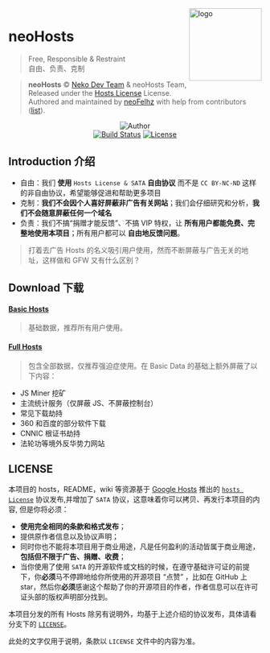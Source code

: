 <img src="https://i.loli.net/2017/10/26/59f16e54c30af.png" alt="logo" width="144" height="144" align="right" />

# neoHosts

> Free, Responsible & Restraint<br>
> 自由、负责、克制

> **neoHosts** © [Neko Dev Team](https://github.com/neko-dev) & neoHosts Team, Released under the [Hosts License](./LICENSE) License.<br>
Authored and maintained by [neoFelhz](https://github.com/neoFelhz) with help from contributors ([list](https://github.com/neko-dev/neohosts/contributors)).

<p align="center">
<img alt="Author" src="https://img.shields.io/badge/Author-Neko%20Dev%20Team%20&%20neoHosts%20Team-blue.svg?style=flat-square"/><br>
<a href="https://travis-ci.org/neko-dev/neohosts"><img alt="Build Status" src="https://img.shields.io/travis/neko-dev/neohosts.svg?style=flat-square"/></a>
<a href="https://github.com/viosey/hexo-theme-material/blob/master/LICENSE"><img alt="License" src="https://img.shields.io/badge/License-Hosts%20License%20&%20SATA-abb3ac.svg?style=flat-square"/></a>
</p>

## Introduction 介绍

- 自由：我们 **使用** `Hosts License & SATA` **自由协议** 而不是 `CC BY-NC-ND` 这样的非自由协议，希望能够促进和帮助更多项目
- 克制：**我们不会因个人喜好屏蔽非广告有关网站**；我们会仔细研究和分析，**我们不会随意屏蔽任何一个域名**
- 负责：我们不搞“捐赠才能反馈”、不搞 VIP 特权，让 **所有用户都能免费、完整地使用本项目**；所有用户都可以 **自由地反馈问题**。

> 打着去广告 Hosts 的名义吸引用户使用，然而不断屏蔽与广告无关的地址，这样做和 GFW 又有什么区别？

## Download 下载

#### [Basic Hosts](https://neko-dev.github.io/neohosts/basic/hosts)

> 基础数据，推荐所有用户使用。

#### [Full Hosts](https://neko-dev.github.io/neohosts/full/hosts)

> 包含全部数据，仅推荐强迫症使用。在 Basic Data 的基础上额外屏蔽了以下内容：

- JS Miner 挖矿
- 主流统计服务（仅屏蔽 JS、不屏蔽控制台）
- 常见下载劫持
- 360 和百度的部分软件下载
- CNNIC 根证书劫持
- 法轮功等境外反华势力网站

## LICENSE

本项目的 hosts，README，wiki 等资源基于 [Google Hosts](https://github.com/googlehosts) 推出的 [`hosts License`](https://github.com/googlehosts/hosts-license) 协议发布,并增加了 `SATA` 协议，这意味着你可以拷贝、再发行本项目的内容, 但是你将必须：

- **使用完全相同的条款和格式发布**；
- 提供原作者信息以及协议声明；
- 同时你也不能将本项目用于商业用途，凡是任何盈利的活动皆属于商业用途，**包括但不限于广告、捐赠、收费**；
- 当你使用了使用 `SATA` 的开源软件或文档的时候，在遵守基础许可证的前提下，你**必须**马不停蹄地给你所使用的开源项目 “点赞” ，比如在 GitHub 上 star，然后你**必须**感谢这个帮助了你的开源项目的作者，作者信息可以在许可证头部的版权声明部分找到。

本项目分发的所有 Hosts 除另有说明外，均基于上述介绍的协议发布，具体请看分支下的 [`LICENSE`](https://github.com/neko-dev/neohosts/blob/data/LICENSE)。

此处的文字仅用于说明，条款以 `LICENSE` 文件中的内容为准。
